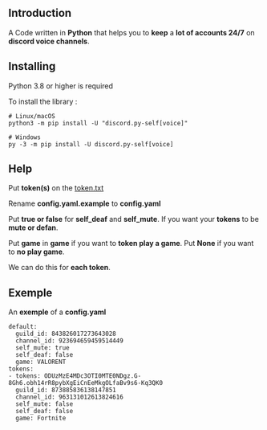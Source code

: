 ## Introduction
A Code written in **Python** that helps you to **keep** a **lot of accounts 24/7** on **discord voice channels**.

## Installing
Python 3.8 or higher is required

To install the library :
```
# Linux/macOS
python3 -m pip install -U "discord.py-self[voice]"

# Windows
py -3 -m pip install -U discord.py-self[voice]
```

## Help
Put **token(s)** on the [token.txt](https://github.com/Slayyz/SelfStayInVoice/blob/main/token.txt)

Rename **config.yaml.example** to **config.yaml**

Put **true or false** for **self_deaf** and **self_mute**. If you want your **tokens** to be **mute or defan**.

Put **game** in **game** if you want to **token play a game**. Put **None** if you want to **no play game**.

We can do this for **each token**.

## Exemple
An **exemple** of a **config.yaml**
```
default:
  guild_id: 843826017273643028
  channel_id: 923694659459514449
  self_mute: true
  self_deaf: false
  game: VALORENT
tokens:
- tokens: ODUzMzE4MDc3OTI0MTE0NDgz.G-8Gh6.obh14rR8pybXgEiCnEeMkgOLfaBv9s6-Kq3QK0
  guild_id: 873885836138147851
  channel_id: 963131012613824616
  self_mute: false
  self_deaf: false
  game: Fortnite
```